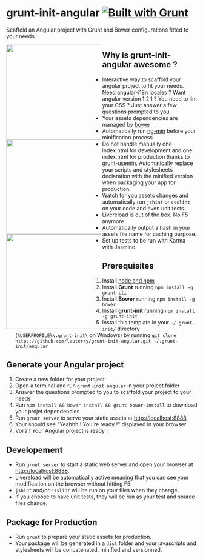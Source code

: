 grunt-init-angular [![Built with Grunt](https://cdn.gruntjs.com/builtwith.png)](http://gruntjs.com/)
==================

Scaffold an Angular project with Grunt and Bower configurations fitted to your needs.

<img height="250" align="left" src="http://bower.io/img/bower-logo.png">

<img height="250" align="left" src="https://s3.amazonaws.com/media-p.slid.es/uploads/hugojosefson/images/86267/angularjs-logo.png">

<img height="250" align="left" src="http://gruntjs.com/img/grunt-logo.svg">

## Why is grunt-init-angular awesome ?
* Interactive way to scaffold your angular project to fit your needs. 
  Need angular-i18n locales ? Want angular version 1.2.1 ? You need to lint your CSS ? Just answer a few questions prompted to you.
* Your assets dependencies are managed by [bower](http://www.bower.io)
* Automatically run [ng-min](https://github.com/btford/ngmin) before your minification process
* Do not handle manually one index.html for development and one index.html for production thanks to [grunt-usemin](https://github.com/yeoman/grunt-usemin).
  Automatically replace your scripts and stylesheets declaration with the minified version when packaging your app for production.
* Watch for you assets changes and automatically run `jshint` or `csslint` on your code and even unit tests.
* Livereload is out of the box. No F5 anymore
* Automatically output a hash in your assets file name for caching purpose.
* Set up tests to be run with Karma with Jasmine.

## Prerequisites
1. Install [node and npm](http://www.nodejs.org)
2. Install **Grunt** running `npm install -g grunt-cli` 
3. Install **Bower** running `npm install -g bower`
4. Install **grunt-init** running `npm install -g grunt-init`
5. Install this template in your `~/.grunt-init/` directory (`%USERPROFILE%\.grunt-init\` on Windows) 
   by running `git clone https://github.com/lauterry/grunt-init-angular.git ~/.grunt-init/angular`

## Generate your Angular project
1. Create a new folder for your project
2. Open a terminal and run `grunt-init angular` in your project folder
3. Answer the questions prompted to you to scaffold your project to your needs
4. Run `npm install && bower install && grunt bower-install` to download your projet dependencies
5. Run `grunt server` to serve your static assets at [http://localhost:8888](http://localhost:8888)
6. Your should see "Yeahhh ! You're ready !" displayed in your browser
7. Voilà ! Your Angular project is ready !

## Developement
* Run `grunt server` to start a static web server and open your browser at [http://localhost:8888](http://localhost:8888). 
* Livereload will be automatically active meaning that you can see your modification on the browser without hitting F5.
* `jshint` and/or `csslint` will be run on your files when they change.
* If you choose to have unit tests, they will be run as your test and source files change.

## Package for Production
* Run `grunt` to prepare your static assets for production. 
* Your package will be generated in a `dist` folder and your javascripts and stylesheets will be concatenated, minified and versionned.
